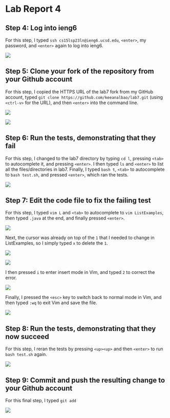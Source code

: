 # Lab Report 4

## Step 4: Log into ieng6
For this step, I typed `ssh cs15lsp23ln@ieng6.ucsd.edu`, `<enter>`, my password, and `<enter>` again to log into ieng6.

![](https://github.com/keeanalbao/cse15l-lab-reports/assets/88350907/b3256b80-fae4-4031-963e-8a04b8a96619)


## Step 5: Clone your fork of the repository from your Github account
For this step, I copied the HTTPS URL of the lab7 fork from my GitHub account, typed
`git clone https://github.com/keeanalbao/lab7.git` (using `<ctrl-v>` for the URL), and then `<enter>` into the command line.

![](https://github.com/keeanalbao/cse15l-lab-reports/assets/88350907/053e51ef-6013-4988-88cd-bd77ec4e4a8f)

![](https://github.com/keeanalbao/cse15l-lab-reports/assets/88350907/8dab1ac0-2562-4d35-9a0c-13bc4fab9551)


## Step 6: Run the tests, demonstrating that they fail
For this step, I changed to the lab7 directory by typing `cd l`, pressing `<tab>` to autocomplete it, and pressing `<enter>`. I then typed `ls` and `<enter>`
to list all the files/directories in lab7. Finally, I typed `bash t`, `<tab>` to autocomplete to `bash test.sh`, and pressed `<enter>`, which ran the tests.

![](https://github.com/keeanalbao/cse15l-lab-reports/assets/88350907/f33afaaf-5885-491f-898d-f845b368fd6b)


## Step 7: Edit the code file to fix the failing test
For this step, I typed `vim L` and `<tab>` to autocomplete to `vim ListExamples`, then typed `.java` at the end, and finally pressed `<enter>`.

![](https://github.com/keeanalbao/cse15l-lab-reports/assets/88350907/c0329795-bbf9-4f3c-ad6a-131bb1c20d86)

Next, the cursor was already on top of the `1` that I needed to change in ListExamples, so I simply typed `x` to delete the `1`.

![](https://github.com/keeanalbao/cse15l-lab-reports/assets/88350907/b4aa4512-5580-4393-8151-5a04fa660eac)

![](https://github.com/keeanalbao/cse15l-lab-reports/assets/88350907/4310cd43-08ef-49a0-812c-22e9c818457a)

I then pressed `i` to enter insert mode in Vim, and typed `2` to correct the error.

![](https://github.com/keeanalbao/cse15l-lab-reports/assets/88350907/aefc96d2-7ca3-4e44-a4fc-8c1221508d02)

Finally, I pressed the `<esc>` key to switch back to normal mode in Vim, and then typed `:wq` to exit Vim and save the file.

![](https://github.com/keeanalbao/cse15l-lab-reports/assets/88350907/cf391cf6-ce98-43e3-8d32-6b40f8869bf1)


## Step 8: Run the tests, demonstrating that they now succeed
For this step, I reran the tests by pressing `<up><up>` and then `<enter>` to run `bash test.sh` again.

![](https://github.com/keeanalbao/cse15l-lab-reports/assets/88350907/043a5cdc-1047-40ac-bd99-3108de6051c8)


## Step 9: Commit and push the resulting change to your Github account
For this final step, I typed `git add`

![](https://github.com/keeanalbao/cse15l-lab-reports/assets/88350907/217c8afe-8945-486d-a099-556e02d8052a)

